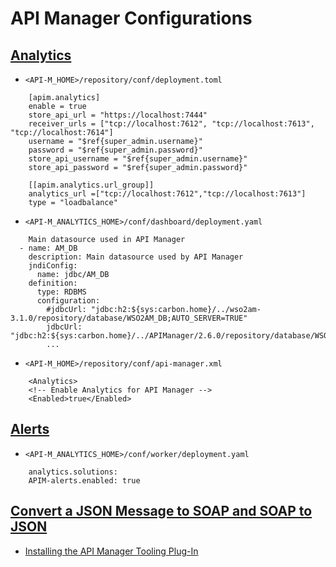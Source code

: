 # API Manager Configurations

## [Analytics](https://apim.docs.wso2.com/en/latest/learn/analytics/configuring-apim-analytics/)

- `<API-M_HOME>/repository/conf/deployment.toml`   
```
	[apim.analytics]
	enable = true
	store_api_url = "https://localhost:7444"
	receiver_urls = ["tcp://localhost:7612", "tcp://localhost:7613", "tcp://localhost:7614"]
	username = "$ref{super_admin.username}"
	password = "$ref{super_admin.password}"
	store_api_username = "$ref{super_admin.username}"
	store_api_password = "$ref{super_admin.password}"

	[[apim.analytics.url_group]]
	analytics_url =["tcp://localhost:7612","tcp://localhost:7613"]
	type = "loadbalance"
```



- `<API-M_ANALYTICS_HOME>/conf/dashboard/deployment.yaml`
```
	Main datasource used in API Manager
  - name: AM_DB
    description: Main datasource used by API Manager
    jndiConfig:
      name: jdbc/AM_DB
    definition:
      type: RDBMS
      configuration:
        #jdbcUrl: "jdbc:h2:${sys:carbon.home}/../wso2am-3.1.0/repository/database/WSO2AM_DB;AUTO_SERVER=TRUE"
        jdbcUrl: "jdbc:h2:${sys:carbon.home}/../APIManager/2.6.0/repository/database/WSO2AM_DB;AUTO_SERVER=TRUE"
        ...
```

- `<API-M_HOME>/repository/conf/api-manager.xml`
```
	<Analytics>
    <!-- Enable Analytics for API Manager -->
    <Enabled>true</Enabled>
```


## [Alerts](https://apim.docs.wso2.com/en/latest/learn/analytics/managing-alerts-with-real-time-analytics/configuring-alerts/)

- `<API-M_ANALYTICS_HOME>/conf/worker/deployment.yaml`
```
	analytics.solutions:
	APIM-alerts.enabled: true
```


## [Convert a JSON Message to SOAP and SOAP to JSON](https://docs.wso2.com/display/AM260/Convert+a+JSON+Message+to+SOAP+and+SOAP+to+JSON)

- [Installing the API Manager Tooling Plug-In](https://docs.wso2.com/display/AM250/Installing+the+API+Manager+Tooling+Plug-InL)

